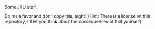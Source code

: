 Some JKU stuff.

Do me a favor and don't copy this, aight? (Hint: There is a license on this repository, I'll let you think about the consequences of that yourself)